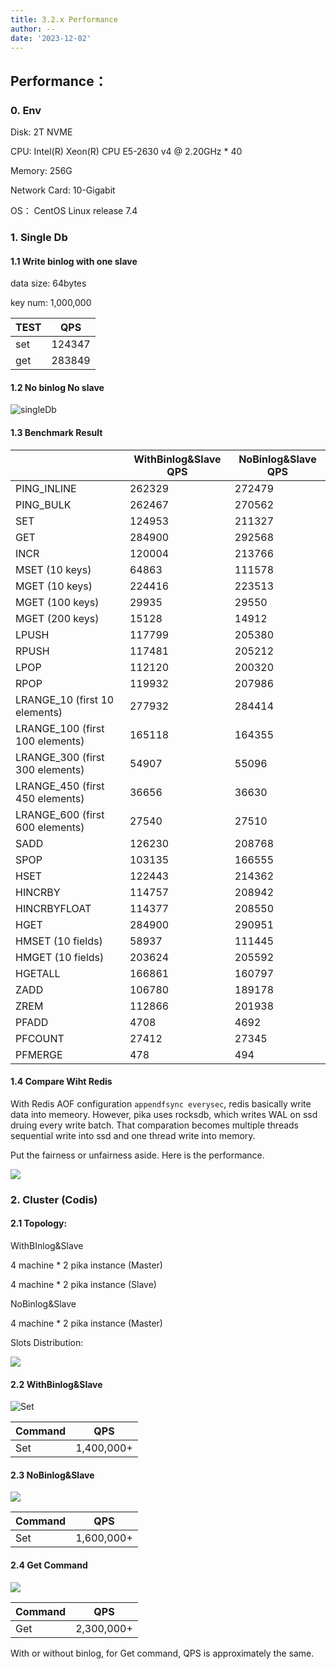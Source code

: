 ```yaml
---
title: 3.2.x Performance
author: --
date: '2023-12-02'
---
```

## Performance：

### 0\. Env

Disk: 2T NVME

CPU: Intel(R) Xeon(R) CPU E5-2630 v4 @ 2.20GHz \* 40

Memory: 256G

Network Card: 10-Gigabit

OS： CentOS Linux release 7.4

### 1\. Single Db

#### 1.1 Write binlog with one slave

data size: 64bytes

key num: 1,000,000

| TEST | QPS |
| --- | --- |
| set | 124347 |
| get | 283849 |

#### 1.2 No binlog No slave

![singleDb](https://camo.githubusercontent.com/4a0f5dc5b16a973168fb673c9b4fadef462fbdb6d91f63609c6fa3296a72cc8e/68747470733a2f2f77686f69616d692e6769746875622e696f2f7075626c69632f696d616765732f696d616765732f73696e676c6544622e706e67)

#### 1.3 Benchmark Result

|  | WithBinlog&Slave QPS | NoBinlog&Slave QPS |
| --- | --- | --- |
| PING\_INLINE | 262329 | 272479 |
| PING\_BULK | 262467 | 270562 |
| SET | 124953 | 211327 |
| GET | 284900 | 292568 |
| INCR | 120004 | 213766 |
| MSET (10 keys) | 64863 | 111578 |
| MGET (10 keys) | 224416 | 223513 |
| MGET (100 keys) | 29935 | 29550 |
| MGET (200 keys) | 15128 | 14912 |
| LPUSH | 117799 | 205380 |
| RPUSH | 117481 | 205212 |
| LPOP | 112120 | 200320 |
| RPOP | 119932 | 207986 |
| LRANGE\_10 (first 10 elements) | 277932 | 284414 |
| LRANGE\_100 (first 100 elements) | 165118 | 164355 |
| LRANGE\_300 (first 300 elements) | 54907 | 55096 |
| LRANGE\_450 (first 450 elements) | 36656 | 36630 |
| LRANGE\_600 (first 600 elements) | 27540 | 27510 |
| SADD | 126230 | 208768 |
| SPOP | 103135 | 166555 |
| HSET | 122443 | 214362 |
| HINCRBY | 114757 | 208942 |
| HINCRBYFLOAT | 114377 | 208550 |
| HGET | 284900 | 290951 |
| HMSET (10 fields) | 58937 | 111445 |
| HMGET (10 fields) | 203624 | 205592 |
| HGETALL | 166861 | 160797 |
| ZADD | 106780 | 189178 |
| ZREM | 112866 | 201938 |
| PFADD | 4708 | 4692 |
| PFCOUNT | 27412 | 27345 |
| PFMERGE | 478 | 494 |

#### 1.4 Compare Wiht Redis

With Redis AOF configuration `appendfsync everysec`, redis basically write data into memeory. However, pika uses rocksdb, which writes WAL on ssd druing every write batch. That comparation becomes multiple threads sequential write into ssd and one thread write into memory.

Put the fairness or unfairness aside. Here is the performance.

![](https://camo.githubusercontent.com/f050920395601ad7887638ae9770f1f97ab035e78c62612399a4efa97fe334dc/68747470733a2f2f77686f69616d692e6769746875622e696f2f7075626c69632f696d616765732f696d616765732f436f6d706172655769746852656469732e706e67)

### 2\. Cluster (Codis)

#### 2.1 Topology:

WithBInlog&Slave

4 machine \* 2 pika instance (Master)

4 machine \* 2 pika instance (Slave)

NoBinlog&Slave

4 machine \* 2 pika instance (Master)

Slots Distribution:

![](https://camo.githubusercontent.com/4f22e261718c9a1861f26620c8e84f3b2a871498988e5d3acb5fd5319c6140e5/68747470733a2f2f77686f69616d692e6769746875622e696f2f7075626c69632f696d616765732f696d616765732f6e65775f746f706f2e706e67)

#### 2.2 WithBinlog&Slave

![Set](https://camo.githubusercontent.com/0fe531620d48b500713062c73e5cce2f6b839e310db11af7ba01e8b0f4a1576b/68747470733a2f2f77686f69616d692e6769746875622e696f2f7075626c69632f696d616765732f696d616765732f6e65775f7769746862696e6c6f67736c6176652e706e67)

| Command | QPS |
| --- | --- |
| Set | 1,400,000+ |

#### 2.3 NoBinlog&Slave

![](https://camo.githubusercontent.com/4d295f359f3ae8ad022647336e268a97eb096c0a8659f3835c7705017a9f6b64/68747470733a2f2f77686f69616d692e6769746875622e696f2f7075626c69632f696d616765732f696d616765732f6e65775f6e6f62696e6c6f672e706e67)

| Command | QPS |
| --- | --- |
| Set | 1,600,000+ |

#### 2.4 Get Command

![](https://camo.githubusercontent.com/b7cd9f9be074300121a562efde4382858ac25d24e632b53a7cb9a8c8c3e7c9ec/68747470733a2f2f77686f69616d692e6769746875622e696f2f7075626c69632f696d616765732f696d616765732f6e65775f6765742e706e67)

| Command | QPS |
| --- | --- |
| Get | 2,300,000+ |

With or without binlog, for Get command, QPS is approximately the same.